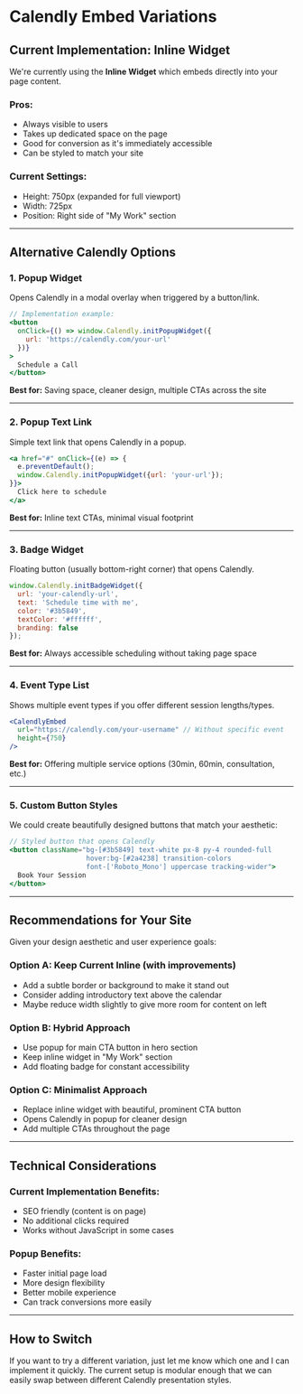 # Calendly Embed Variations

## Current Implementation: Inline Widget
We're currently using the **Inline Widget** which embeds directly into your page content.

### Pros:
- Always visible to users
- Takes up dedicated space on the page
- Good for conversion as it's immediately accessible
- Can be styled to match your site

### Current Settings:
- Height: 750px (expanded for full viewport)
- Width: 725px
- Position: Right side of "My Work" section

---

## Alternative Calendly Options

### 1. **Popup Widget**
Opens Calendly in a modal overlay when triggered by a button/link.

```jsx
// Implementation example:
<button 
  onClick={() => window.Calendly.initPopupWidget({
    url: 'https://calendly.com/your-url'
  })}
>
  Schedule a Call
</button>
```

**Best for:** Saving space, cleaner design, multiple CTAs across the site

---

### 2. **Popup Text Link**
Simple text link that opens Calendly in a popup.

```jsx
<a href="#" onClick={(e) => {
  e.preventDefault();
  window.Calendly.initPopupWidget({url: 'your-url'});
}}>
  Click here to schedule
</a>
```

**Best for:** Inline text CTAs, minimal visual footprint

---

### 3. **Badge Widget**
Floating button (usually bottom-right corner) that opens Calendly.

```jsx
window.Calendly.initBadgeWidget({
  url: 'your-calendly-url',
  text: 'Schedule time with me',
  color: '#3b5849',
  textColor: '#ffffff',
  branding: false
});
```

**Best for:** Always accessible scheduling without taking page space

---

### 4. **Event Type List**
Shows multiple event types if you offer different session lengths/types.

```jsx
<CalendlyEmbed 
  url="https://calendly.com/your-username" // Without specific event
  height={750}
/>
```

**Best for:** Offering multiple service options (30min, 60min, consultation, etc.)

---

### 5. **Custom Button Styles**
We could create beautifully designed buttons that match your aesthetic:

```jsx
// Styled button that opens Calendly
<button className="bg-[#3b5849] text-white px-8 py-4 rounded-full 
                   hover:bg-[#2a4238] transition-colors
                   font-['Roboto_Mono'] uppercase tracking-wider">
  Book Your Session
</button>
```

---

## Recommendations for Your Site

Given your design aesthetic and user experience goals:

### Option A: Keep Current Inline (with improvements)
- Add a subtle border or background to make it stand out
- Consider adding introductory text above the calendar
- Maybe reduce width slightly to give more room for content on left

### Option B: Hybrid Approach
- Use popup for main CTA button in hero section
- Keep inline widget in "My Work" section
- Add floating badge for constant accessibility

### Option C: Minimalist Approach
- Replace inline widget with beautiful, prominent CTA button
- Opens Calendly in popup for cleaner design
- Add multiple CTAs throughout the page

---

## Technical Considerations

### Current Implementation Benefits:
- SEO friendly (content is on page)
- No additional clicks required
- Works without JavaScript in some cases

### Popup Benefits:
- Faster initial page load
- More design flexibility
- Better mobile experience
- Can track conversions more easily

---

## How to Switch

If you want to try a different variation, just let me know which one and I can implement it quickly. The current setup is modular enough that we can easily swap between different Calendly presentation styles.
